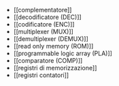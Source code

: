 - [[complementatore]]
- [[decodificatore (DEC)]]
- [[codificatore (ENC)]]
- [[multiplexer (MUX)]]
- [[demultiplexer (DEMUX)]]
- [[read only memory (ROM)]]
- [[programmable logic array (PLA)]]
- [[comparatore (COMP)]]
- [[registri di memorizzazione]]
- [[registri contatori]]